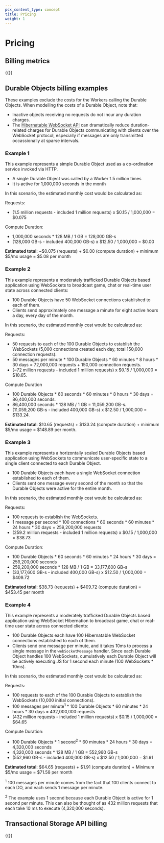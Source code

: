 ```yaml
---
pcx_content_type: concept
title: Pricing
weight: 1
---
```


# Pricing

## Billing metrics

{{<render file="_durable_objects_pricing.md" productFolder="workers">}}

## Durable Objects billing examples

These examples exclude the costs for the Workers calling the Durable Objects. When modelling the costs of a Durable Object, note that:

* Inactive objects receiving no requests do not incur any duration charges.
* The [Hibernatable WebSocket API](/durable-objects/reference/websockets/#websocket-hibernation) can dramatically reduce duration-related charges for Durable Objects communicating with clients over the WebSocket protocol, especially if messages are only transmitted occassionally at sparse intervals.

### Example 1

This example represents a simple Durable Object used as a co-ordination service invoked via HTTP.

* A single Durable Object was called by a Worker 1.5 million times
* It is active for 1,000,000 seconds in the month

In this scenario, the estimated monthly cost would be calculated as:

Requests:
- (1.5 million requests - included 1 million requests) x $0.15 / 1,000,000 = $0.075

Compute Duration:
- 1,000,000 seconds \* 128 MB / 1 GB = 128,000 GB-s
- (128,000 GB-s - included 400,000 GB-s) x $12.50 / 1,000,000 = $0.00

**Estimated total**: ~$0.075 (requests) + $0.00 (compute duration) + minimum $5/mo usage = $5.08 per month

### Example 2

This example represents a moderately trafficked Durable Objects based application using WebSockets to broadcast game, chat or real-time user state across connected clients:

* 100 Durable Objects have 50 WebSocket connections established to each of them.
* Clients send approximately one message a minute for eight active hours a day, every day of the month.

In this scenario, the estimated monthly cost would be calculated as:

Requests:
- 50 requests to each of the 100 Durable Objects to establish the WebSockets (5,000 connections created each day, total 150,000 connection requests).
- 50 messages per minute \* 100 Durable Objects \* 60 minutes \* 8 hours \* 30 days = 72,000,000 requests + 150,000 connection requests.
- (~72 million requests - included 1 million requests) x $0.15 / 1,000,000 = $10.65.

Compute Duration
- 100 Durable Objects \* 60 seconds \* 60 minutes \* 8 hours \* 30 days = 86,400,000 seconds.
- 86,400,000 seconds \* 128 MB / 1 GB = 11,059,200 GB-s.
- (11,059,200 GB-s - included 400,000 GB-s) x $12.50 / 1,000,000 = $133.24.

**Estimated total**: $10.65 (requests) + $133.24 (compute duration) + minimum $5/mo usage = $148.89 per month.

### Example 3

This example represents a horizontally scaled Durable Objects based application using WebSockets to communicate user-specific state to a single client connected to each Durable Object.

* 100 Durable Objects each have a single WebSocket connection established to each of them.
* Clients sent one message every second of the month so that the Durable Objects were active for the entire month.

In this scenario, the estimated monthly cost would be calculated as:

Requests:
- 100 requests to establish the WebSockets.
- 1 message per second \* 100 connections \* 60 seconds \* 60 minutes \* 24 hours \* 30 days = 259,200,000 requests
- (259.2 million requests - included 1 million requests) x $0.15 / 1,000,000 = $38.73

Compute Duration:
- 100 Durable Objects \* 60 seconds \* 60 minutes \* 24 hours \* 30 days = 259,200,000 seconds
- 259,200,000 seconds \* 128 MB / 1 GB = 33,177,600 GB-s
- (33,177,600 GB-s - included 400,000 GB-s) x $12.50 / 1,000,000 = $409.72

**Estimated total**: $38.73 (requests) + $409.72 (compute duration) = $453.45 per month

### Example 4

This example represents a moderately trafficked Durable Objects based application using WebSocket Hibernation to broadcast game, chat or real-time user state across connected clients:

* 100 Durable Objects each have 100 Hibernatable WebSocket connections established to each of them.
* Clients send one message per minute, and it takes 10ms to process a single message in the `webSocketMessage` handler. Since each Durable Object handles 100 WebSockets, cumulatively each Durable Object will be actively executing JS for 1 second each minute (100 WebSockets * 10ms).

In this scenario, the estimated monthly cost would be calculated as:

Requests:
- 100 requests to each of the 100 Durable Objects to establish the WebSockets (10,000 initial connections).
- 100 messages per minute<sup>1</sup> \* 100 Durable Objects \* 60 minutes \* 24 hours \* 30 days = 432,000,000 requests
- (432 million requests - included 1 million requests) x $0.15 / 1,000,000 = $64.65

Compute Duration:
- 100 Durable Objects \* 1 second<sup>2</sup> \* 60 minutes \* 24 hours \* 30 days = 4,320,000 seconds
- 4,320,000 seconds \* 128 MB / 1 GB = 552,960 GB-s
- (552,960 GB-s - included 400,000 GB-s) x $12.50 / 1,000,000 = $1.91

**Estimated total**: $64.65 (requests) + $1.91 (compute duration) + Minimum $5/mo usage = $71.56 per month

<sup>1</sup> 100 messages per minute comes from the fact that 100 clients connect to each DO, and each sends 1 message per minute.

<sup>2</sup> The example uses 1 second because each Durable Object is active for 1 second per minute. This can also be thought of as 432 million requests that each take 10 ms to execute (4,320,000 seconds).

## Transactional Storage API billing

{{<render file="_transactional_storage_api_pricing.md" productFolder="workers">}}
